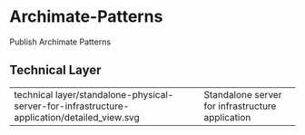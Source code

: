 # Archimate-Patterns
Publish Archimate Patterns

## Technical Layer

|  |  |
|--|--|
| technical layer/standalone-physical-server-for-infrastructure-application/detailed_view.svg | Standalone server for infrastructure application |
